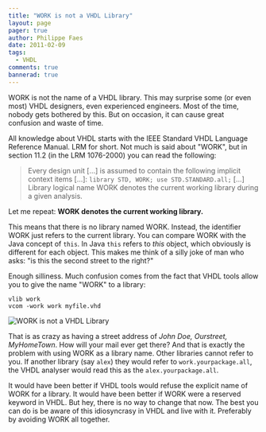 ```yaml
---
title: "WORK is not a VHDL Library"
layout: page 
pager: true
author: Philippe Faes
date: 2011-02-09
tags: 
  - VHDL
comments: true
bannerad: true
---
```


WORK is not the name of a VHDL library. This may surprise some (or even most) VHDL designers, even experienced engineers. Most of the time, nobody gets bothered by this. But on occasion, it can cause great confusion and waste of time.

All knowledge about VHDL starts with the IEEE Standard VHDL Language Reference Manual. LRM for short. Not much is said about "WORK", but in section 11.2 (in the LRM 1076-2000) you can read the following:

> Every design unit \[...\] is assumed to contain the following implicit context items \[...\]:
> `library STD, WORK; use STD.STANDARD.all;`
> \[...\] Library logical name WORK denotes the current working library during a given analysis.

Let me repeat: <strong>WORK denotes the current working library.</strong> 

This means that there is no library named WORK. Instead, the identifier WORK just refers to the current library. You can compare WORK with the Java concept of <code>this</code>. In Java <code>this</code> refers to <em>this</em> object, which obviously is different for each object. This makes me think of a silly joke of man who asks: "is this the second street to the right?"

Enough silliness. Much confusion comes from the fact that VHDL tools allow you to give the name "WORK" to a library:
```
vlib work
vcom -work work myfile.vhd
```

![WORK is not a VHDL Library](/img/tech/work_not_library.png)

That is as crazy as having a street address of <em>John Doe, Ourstreet, MyHomeTown</em>. How will your mail ever get there? And that is exactly the problem with using WORK as a library name. Other libraries cannot refer to you. If another library (say <code>alex</code>) they would refer to <code>work.yourpackage.all</code>, the VHDL analyser would read this as the <code>alex.yourpackage.all</code>.

It would have been better if VHDL tools would refuse the explicit name of WORK for a library. It would have been better if WORK were a reserved keyword in VHDL. But hey, there is no way to change that now. The best you can do is be aware of this idiosyncrasy in VHDL and live with it. Preferably by avoiding WORK all together.

